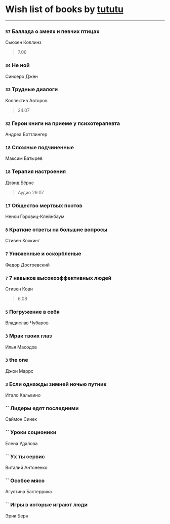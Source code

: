 # Wish list of books by [tututu](http://vk.com/id135685382)
---

### `57` Баллада о змеях и певчих птицах
Сьюзен Коллинз
> 7.06

### `34` Не ной
Синсеро Джен

### `33` Трудные диалоги
Коллектив Авторов
> 24.07

### `32` Герои книги на приеме у психотерапевта
Андреа Боттлингер

### `18` Сложные подчиненные
Максим Батырев

### `18` Терапия настроения
Дэвид Бёрнс
> Аудио 29.07

### `17` Общество мертвых поэтов
Ненси Горовиц-Клейнбаум

### `8` Краткие ответы на большие вопросы
Стивен Хоккинг

### `7` Униженные и оскорбленые
Федор Достоевский

### `7` 7 навыков высокоэффективных людей
Стивен Кови
> 6.08

### `5` Погружение в себя
Владислав Чубаров

### `3` Мрак твоих глаз
Илья Масодов

### `3` the one
Джон Маррс

### `3` Если однажды зимней ночью путник
Итало Кальвино

### `` Лидеры едят последними
Саймон Синек

### `` Уроки соционики
Елена Удалова

### `` Ух ты сервис
Виталий Антоненко

### `` Особое мясо
Агустина Бастеррика

### `` Игры в которые играют люди
Эрик Берн

